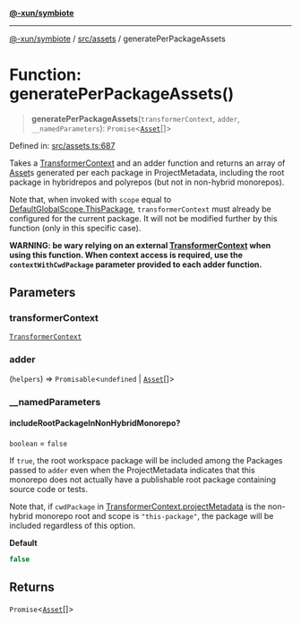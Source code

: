 [**@-xun/symbiote**](../../../README.md)

***

[@-xun/symbiote](../../../README.md) / [src/assets](../README.md) / generatePerPackageAssets

# Function: generatePerPackageAssets()

> **generatePerPackageAssets**(`transformerContext`, `adder`, `__namedParameters`): `Promise`\<[`Asset`](../type-aliases/Asset.md)[]\>

Defined in: [src/assets.ts:687](https://github.com/Xunnamius/symbiote/blob/450f56aebb4b9ee6be666259169f3898916253ca/src/assets.ts#L687)

Takes a [TransformerContext](../type-aliases/TransformerContext.md) and an adder function and returns an array
of [Asset](../type-aliases/Asset.md)s generated per each package in ProjectMetadata,
including the root package in hybridrepos and polyrepos (but not in
non-hybrid monorepos).

Note that, when invoked with `scope` equal to
[DefaultGlobalScope.ThisPackage](../../configure/enumerations/DefaultGlobalScope.md#thispackage), `transformerContext` must already be
configured for the current package. It will not be modified further by this
function (only in this specific case).

**WARNING: be wary relying on an external [TransformerContext](../type-aliases/TransformerContext.md) when
using this function. When context access is required, use the
`contextWithCwdPackage` parameter provided to each adder function.**

## Parameters

### transformerContext

[`TransformerContext`](../type-aliases/TransformerContext.md)

### adder

(`helpers`) => `Promisable`\<`undefined` \| [`Asset`](../type-aliases/Asset.md)[]\>

### \_\_namedParameters

#### includeRootPackageInNonHybridMonorepo?

`boolean` = `false`

If `true`, the root workspace package will be included among the
Packages passed to `adder` even when the ProjectMetadata
indicates that this monorepo does not actually have a publishable root
package containing source code or tests.

Note that, if `cwdPackage` in [TransformerContext.projectMetadata](../type-aliases/TransformerContext.md#projectmetadata)
is the non-hybrid monorepo root and scope is `"this-package"`, the
package will be included regardless of this option.

**Default**

```ts
false
```

## Returns

`Promise`\<[`Asset`](../type-aliases/Asset.md)[]\>
